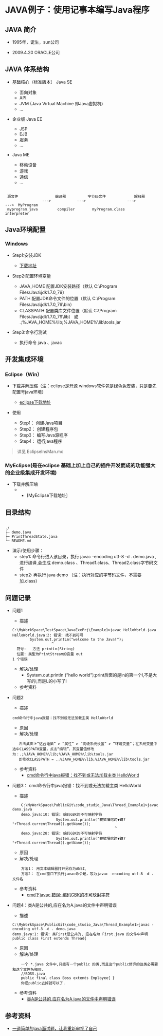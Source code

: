 # JAVA例子：使用记事本编写Java程序

## JAVA 简介

+ 1995年，诞生，sun公司

+ 2009.4.20  ORACLE公司

## JAVA 体系结构

+ 基础核心（标准版本） Java SE 
    + 面向对象
    + API
    + JVM (Java Virtual Machine 即Java虚拟机)
    + ...

+ 企业版 Java EE 
    + JSP
    + EJB
    + 服务
    + ...

+ Java ME 
    + 移动设备
    + 游戏
    + 通信
    + ...

~~~

 源文件                 编译器          字节码文件             解释器
                 --->            --->                   --->                --->  MyProgram 
 myprogram.java         compiler        myProgram.class       interpreter

~~~



## Java环境配置

### Windows

+ Step1:安装JDK
    + [下载地址](http://www.oracle.com/technetwork/java/javase/downloads/index.html)

+ Step2:配置环境变量
    + JAVA_HOME      配置JDK安装路径（默认 C:\Program Files\Java\jdk1.7.0_79）
    + PATH           配置JDK命令文件的位置（默认 C:\Program Files\Java\jdk1.7.0_79\bin）
    + CLASSPATH      配置类库文件位置（默认 C:\Program Files\Java\jdk1.7.0_79\lib） 或 .;%JAVA_HOME%\lib;%JAVA_HOME%\lib\tools.jar

+ Step3:命令行测试
    + 执行命令 java 、javac

## 开发集成环境

### Eclipse（Win）

+ 下载并解压缩（注：eclipse是开源 windows软件包是绿色免安装，只是要先配置号java环境）
    + [eclipse下载地址](https://www.eclipse.org/downloads/)

+ 使用
    + Step1： 创建Java项目
    + Step2： 创建程序包
    + Step3： 编写Java源程序
    + Step4： 运行java程序
> 详见 EclipseInsMan.md

### MyEclipse(是在eclipse 基础上加上自己的插件开发而成的功能强大的企业级集成开发环境)

+ 下载并解压缩
    +  + [MyEclipse下载地址]

## 目录结构

~~~

./
├─ demo.java
├─ PrintThreadState.java
└─ README.md

~~~

+ 演示/使用步骤：
    + step1: 命令行进入该目录，执行 javac -encoding utf-8 -d . demo.java ,进行编译,会生成 demo.class 、Thread1.class、Thread2.class字节码文件
    + step2: 再执行 java demo （注：执行对应的字节码文件，不需要加.class）

## 问题记录

+ 问题1
    + 描述
    ~~~
    C:\MyWorkSpace\TestSpace\JavaExePrj\Example1>javac HelloWorld.java
    HelloWorld.java:3: 错误: 找不到符号
            System.out.printLn("welcome to the Java!");
                      ^
      符号:   方法 printLn(String)
      位置: 类型为PrintStream的变量 out
    1 个错误
    ~~~
    + 解决/处理
        + System.out.println ("hello world");print后面的是ln的第一个l,不是大写的i,而是L的小写了l
    + 参考资料



+ 问题2
    + 描述
    ~~~
    cmd命令行中java报错：找不到或无法加载主类 HelloWorld
    ~~~
    + 原因
    + 解决/处理
    ~~~
       右击桌面上“这台电脑” > “属性” > “高级系统设置” > “环境变量”；在系统变量中选中CLASSPATH变量，点击“编辑”，其变量值修改为：.;%JAVA_HOME%\lib;%JAVA_HOME%\lib\tools.jar
       即修改CLASSPATH = .;%JAVA_HOME%\lib;%JAVA_HOME%\lib\tools.jar
    ~~~
    + 参考资料
        + [cmd命令行中java报错：找不到或无法加载主类 HelloWorld](https://blog.csdn.net/wmc_bk/article/details/56314278)

+ 问题3：    cmd命令行中java报错：找不到或无法加载主类 HelloWorld 
    + 描述
    ~~~
        C:\MyWorkSpace\PublicGit\code_studio_Java\Thread_Example1>javac demo.java
        demo.java:10: 错误: 编码GBK的不可映射字符
                        System.out.println("褰撳墠绾跨▼鏄? "+Thread.currentThread().getName());
                                                   ^
        demo.java:28: 错误: 编码GBK的不可映射字符
                        System.out.println("褰撳墠绾跨▼鏄? "+Thread.currentThread().getName());
    ~~~
    + 原因
    + 解决/处理
    ~~~
        方法1： 用文本编辑器打开另存为ANSI,
        方法2： 在cmd窗口下执行javac命令是，写为javac -encoding utf-8 -d .  文件名
    ~~~
    + 参考资料
        + [cmd下javac 错误: 编码GBK的不可映射字符](https://blog.csdn.net/u012848709/article/details/52719045)

+ 问题4：类A是公共的,应在名为A.java的文件中声明错误
    + 描述
    ~~~
    C:\MyWorkSpace\PublicGit\code_studio_Java\Thread_Example1>javac -encoding utf-8 -d . demo.java
    demo.java:1: 错误: 类First是公共的, 应在名为 First.java 的文件中声明
    public class First extends Thread{
    ~~~
    + 原因
    + 解决/处理
    ~~~
        一个 *.java 文件中,只能有一个public 的类,而且这个public修饰的这类必需要和这个文件名相同.
        //BOSS.java 
        public final class Boss extends Employee{ }
        你把public去掉就可以了.
    ~~~
    + 参考资料
        + [类A是公共的,应在名为A.java的文件中声明错误](https://blog.csdn.net/leafinsnowfield/article/details/47068825)

## 参考资料

+ [一道简单的java面试题，让我重新审视了自己](https://m.baidu.com/?from=1000953f#iact=wiseindex%2Ftabs%2Fnews%2Factivity%2Fnewsdetail%3D%257B%2522linkData%2522%253A%257B%2522name%2522%253A%2522iframe%252Fmib-iframe%2522%252C%2522id%2522%253A%2522feed%2522%252C%2522index%2522%253A0%252C%2522url%2522%253A%2522https%253A%252F%252Fmbd.baidu.com%252Fnewspage%252Fdata%252Flandingpage%253Fs_type%253Dnews%2526dsp%253Dwise%2526context%253D%25257B%252522nid%252522%25253A%252522news_9228471000487366853%252522%25257D%2526pageType%253D1%2526n_type%253D1%2526p_from%253D-1%2526innerIframe%253D1%2522%252C%2522isThird%2522%253Afalse%252C%2522title%2522%253Anull%257D%257D)